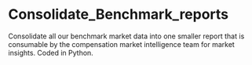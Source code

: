 # Consolidate_Benchmark_reports
Consolidate all our benchmark market data into one smaller report that is consumable by the compensation market intelligence team for market insights. Coded in Python.
